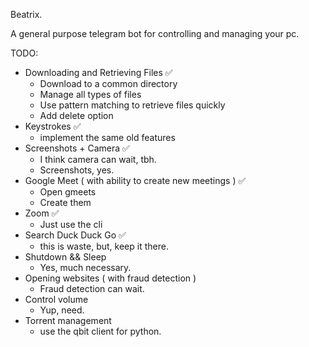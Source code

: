 Beatrix. 

A general purpose telegram bot for controlling and managing your pc.

TODO:
- Downloading and Retrieving Files ✅
    - Download to a common directory
    - Manage all types of files
    - Use pattern matching to retrieve files quickly
    - Add delete option
- Keystrokes ✅
    - implement the same old features
- Screenshots + Camera ✅
    - I think camera can wait, tbh.
    - Screenshots, yes.
- Google Meet ( with ability to create new meetings ) ✅
    - Open gmeets
    - Create them
- Zoom ✅
    - Just use the cli
- Search Duck Duck Go ✅
    - this is waste, but, keep it there.
- Shutdown && Sleep
    - Yes, much necessary.
- Opening websites ( with fraud detection )
    - Fraud detection can wait.
- Control volume
    - Yup, need.
- Torrent management
    - use the qbit client for python.